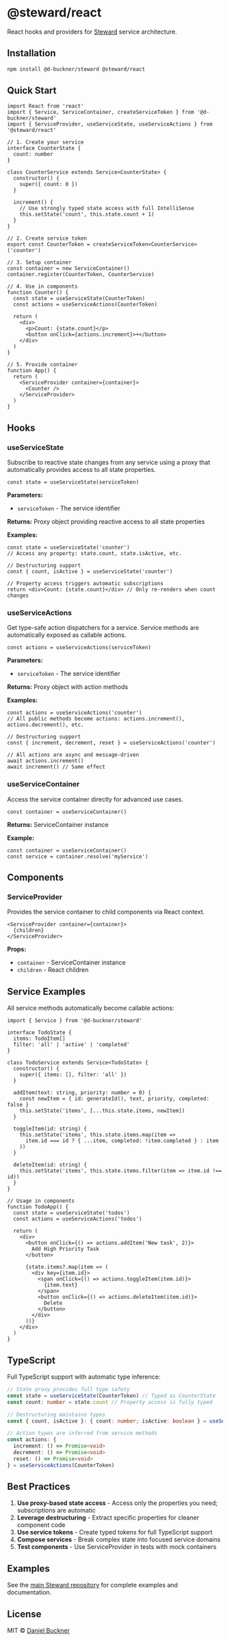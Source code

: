 # @steward/react

React hooks and providers for [Steward](https://github.com/d-buckner/steward) service architecture.

## Installation

```bash
npm install @d-buckner/steward @steward/react
```

## Quick Start

```tsx
import React from 'react'
import { Service, ServiceContainer, createServiceToken } from '@d-buckner/steward'
import { ServiceProvider, useServiceState, useServiceActions } from '@steward/react'

// 1. Create your service
interface CounterState {
  count: number
}

class CounterService extends Service<CounterState> {
  constructor() {
    super({ count: 0 })
  }

  increment() {
    // Use strongly typed state access with full IntelliSense
    this.setState('count', this.state.count + 1)
  }
}

// 2. Create service token
export const CounterToken = createServiceToken<CounterService>('counter')

// 3. Setup container
const container = new ServiceContainer()
container.register(CounterToken, CounterService)

// 4. Use in components
function Counter() {
  const state = useServiceState(CounterToken)
  const actions = useServiceActions(CounterToken)

  return (
    <div>
      <p>Count: {state.count}</p>
      <button onClick={actions.increment}>+</button>
    </div>
  )
}

// 5. Provide container
function App() {
  return (
    <ServiceProvider container={container}>
      <Counter />
    </ServiceProvider>
  )
}
```

## Hooks

### useServiceState

Subscribe to reactive state changes from any service using a proxy that automatically provides access to all state properties.

```tsx
const state = useServiceState(serviceToken)
```

**Parameters:**
- `serviceToken` - The service identifier

**Returns:** Proxy object providing reactive access to all state properties

**Examples:**
```tsx
const state = useServiceState('counter')
// Access any property: state.count, state.isActive, etc.

// Destructuring support
const { count, isActive } = useServiceState('counter')

// Property access triggers automatic subscriptions
return <div>Count: {state.count}</div> // Only re-renders when count changes
```

### useServiceActions

Get type-safe action dispatchers for a service. Service methods are automatically exposed as callable actions.

```tsx
const actions = useServiceActions(serviceToken)
```

**Parameters:**
- `serviceToken` - The service identifier

**Returns:** Proxy object with action methods

**Examples:**

```tsx
const actions = useServiceActions('counter')
// All public methods become actions: actions.increment(), actions.decrement(), etc.

// Destructuring support
const { increment, decrement, reset } = useServiceActions('counter')

// All actions are async and message-driven
await actions.increment()
await increment() // Same effect
```

### useServiceContainer

Access the service container directly for advanced use cases.

```tsx
const container = useServiceContainer()
```

**Returns:** ServiceContainer instance

**Example:**
```tsx
const container = useServiceContainer()
const service = container.resolve('myService')
```

## Components

### ServiceProvider

Provides the service container to child components via React context.

```tsx
<ServiceProvider container={container}>
  {children}
</ServiceProvider>
```

**Props:**
- `container` - ServiceContainer instance
- `children` - React children

## Service Examples

All service methods automatically become callable actions:

```tsx
import { Service } from '@d-buckner/steward'

interface TodoState {
  items: TodoItem[]
  filter: 'all' | 'active' | 'completed'
}

class TodoService extends Service<TodoState> {
  constructor() {
    super({ items: [], filter: 'all' })
  }

  addItem(text: string, priority: number = 0) {
    const newItem = { id: generateId(), text, priority, completed: false }
    this.setState('items', [...this.state.items, newItem])
  }

  toggleItem(id: string) {
    this.setState('items', this.state.items.map(item =>
      item.id === id ? { ...item, completed: !item.completed } : item
    ))
  }

  deleteItem(id: string) {
    this.setState('items', this.state.items.filter(item => item.id !== id))
  }
}

// Usage in components
function TodoApp() {
  const state = useServiceState('todos')
  const actions = useServiceActions('todos')

  return (
    <div>
      <button onClick={() => actions.addItem('New task', 2)}>
        Add High Priority Task
      </button>

      {state.items?.map(item => (
        <div key={item.id}>
          <span onClick={() => actions.toggleItem(item.id)}>
            {item.text}
          </span>
          <button onClick={() => actions.deleteItem(item.id)}>
            Delete
          </button>
        </div>
      ))}
    </div>
  )
}
```

## TypeScript

Full TypeScript support with automatic type inference:

```typescript
// State proxy provides full type safety
const state = useServiceState(CounterToken) // Typed as CounterState
const count: number = state.count // Property access is fully typed

// Destructuring maintains types
const { count, isActive }: { count: number; isActive: boolean } = useServiceState(CounterToken)

// Action types are inferred from service methods
const actions: {
  increment: () => Promise<void>
  decrement: () => Promise<void>
  reset: () => Promise<void>
} = useServiceActions(CounterToken)
```

## Best Practices

1. **Use proxy-based state access** - Access only the properties you need; subscriptions are automatic
2. **Leverage destructuring** - Extract specific properties for cleaner component code
3. **Use service tokens** - Create typed tokens for full TypeScript support
4. **Compose services** - Break complex state into focused service domains
5. **Test components** - Use ServiceProvider in tests with mock containers

## Examples

See the [main Steward repository](https://github.com/d-buckner/steward) for complete examples and documentation.

## License

MIT © [Daniel Buckner](https://github.com/d-buckner)